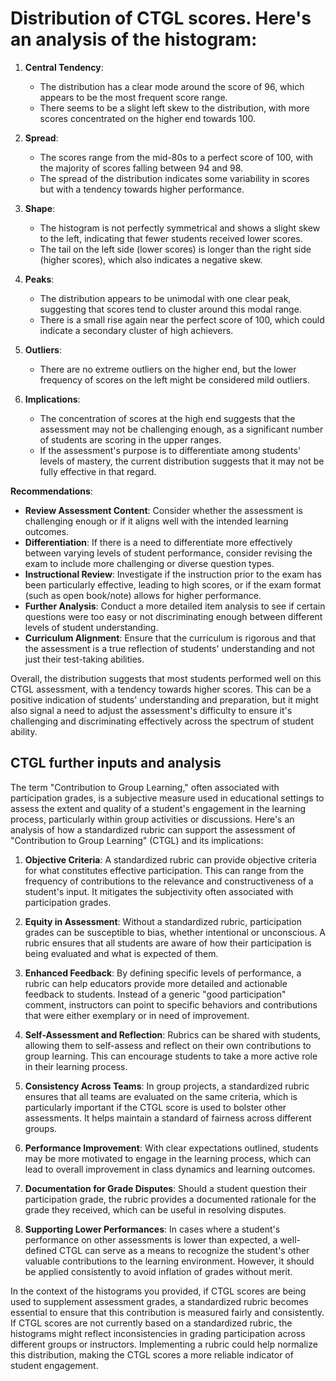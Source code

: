 # Distribution of CTGL scores. Here's an analysis of the histogram:

1. **Central Tendency**:
   - The distribution has a clear mode around the score of 96, which appears to be the most frequent score range.
   - There seems to be a slight left skew to the distribution, with more scores concentrated on the higher end towards 100.

2. **Spread**:
   - The scores range from the mid-80s to a perfect score of 100, with the majority of scores falling between 94 and 98.
   - The spread of the distribution indicates some variability in scores but with a tendency towards higher performance.

3. **Shape**:
   - The histogram is not perfectly symmetrical and shows a slight skew to the left, indicating that fewer students received lower scores.
   - The tail on the left side (lower scores) is longer than the right side (higher scores), which also indicates a negative skew.

4. **Peaks**:
   - The distribution appears to be unimodal with one clear peak, suggesting that scores tend to cluster around this modal range.
   - There is a small rise again near the perfect score of 100, which could indicate a secondary cluster of high achievers.

5. **Outliers**:
   - There are no extreme outliers on the higher end, but the lower frequency of scores on the left might be considered mild outliers.

6. **Implications**:
   - The concentration of scores at the high end suggests that the assessment may not be challenging enough, as a significant number of students are scoring in the upper ranges.
   - If the assessment's purpose is to differentiate among students' levels of mastery, the current distribution suggests that it may not be fully effective in that regard.

**Recommendations**:
- **Review Assessment Content**: Consider whether the assessment is challenging enough or if it aligns well with the intended learning outcomes.
- **Differentiation**: If there is a need to differentiate more effectively between varying levels of student performance, consider revising the exam to include more challenging or diverse question types.
- **Instructional Review**: Investigate if the instruction prior to the exam has been particularly effective, leading to high scores, or if the exam format (such as open book/note) allows for higher performance.
- **Further Analysis**: Conduct a more detailed item analysis to see if certain questions were too easy or not discriminating enough between different levels of student understanding.
- **Curriculum Alignment**: Ensure that the curriculum is rigorous and that the assessment is a true reflection of students' understanding and not just their test-taking abilities.

Overall, the distribution suggests that most students performed well on this CTGL assessment, with a tendency towards higher scores. This can be a positive indication of students' understanding and preparation, but it might also signal a need to adjust the assessment's difficulty to ensure it's challenging and discriminating effectively across the spectrum of student ability.

## CTGL further inputs and analysis

The term "Contribution to Group Learning," often associated with participation grades, is a subjective measure used in educational settings to assess the extent and quality of a student's engagement in the learning process, particularly within group activities or discussions. Here's an analysis of how a standardized rubric can support the assessment of "Contribution to Group Learning" (CTGL) and its implications:

1. **Objective Criteria**: A standardized rubric can provide objective criteria for what constitutes effective participation. This can range from the frequency of contributions to the relevance and constructiveness of a student's input. It mitigates the subjectivity often associated with participation grades.

2. **Equity in Assessment**: Without a standardized rubric, participation grades can be susceptible to bias, whether intentional or unconscious. A rubric ensures that all students are aware of how their participation is being evaluated and what is expected of them.

3. **Enhanced Feedback**: By defining specific levels of performance, a rubric can help educators provide more detailed and actionable feedback to students. Instead of a generic "good participation" comment, instructors can point to specific behaviors and contributions that were either exemplary or in need of improvement.

4. **Self-Assessment and Reflection**: Rubrics can be shared with students, allowing them to self-assess and reflect on their own contributions to group learning. This can encourage students to take a more active role in their learning process.

5. **Consistency Across Teams**: In group projects, a standardized rubric ensures that all teams are evaluated on the same criteria, which is particularly important if the CTGL score is used to bolster other assessments. It helps maintain a standard of fairness across different groups.

6. **Performance Improvement**: With clear expectations outlined, students may be more motivated to engage in the learning process, which can lead to overall improvement in class dynamics and learning outcomes.

7. **Documentation for Grade Disputes**: Should a student question their participation grade, the rubric provides a documented rationale for the grade they received, which can be useful in resolving disputes.

8. **Supporting Lower Performances**: In cases where a student's performance on other assessments is lower than expected, a well-defined CTGL can serve as a means to recognize the student's other valuable contributions to the learning environment. However, it should be applied consistently to avoid inflation of grades without merit.

In the context of the histograms you provided, if CTGL scores are being used to supplement assessment grades, a standardized rubric becomes essential to ensure that this contribution is measured fairly and consistently. If CTGL scores are not currently based on a standardized rubric, the histograms might reflect inconsistencies in grading participation across different groups or instructors. Implementing a rubric could help normalize this distribution, making the CTGL scores a more reliable indicator of student engagement.